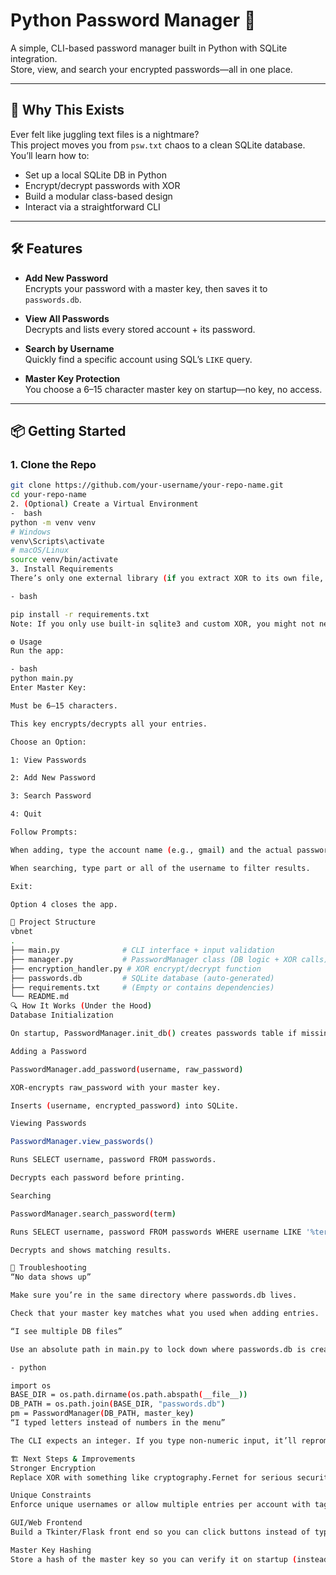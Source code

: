 # Python Password Manager 🔐

A simple, CLI-based password manager built in Python with SQLite integration.  
Store, view, and search your encrypted passwords—all in one place.

---

## 🚀 Why This Exists

Ever felt like juggling text files is a nightmare?  
This project moves you from `psw.txt` chaos to a clean SQLite database.  
You’ll learn how to:
- Set up a local SQLite DB in Python
- Encrypt/decrypt passwords with XOR
- Build a modular class-based design
- Interact via a straightforward CLI

---

## 🛠️ Features

- **Add New Password**  
  Encrypts your password with a master key, then saves it to `passwords.db`.

- **View All Passwords**  
  Decrypts and lists every stored account + its password.

- **Search by Username**  
  Quickly find a specific account using SQL’s `LIKE` query.

- **Master Key Protection**  
  You choose a 6–15 character master key on startup—no key, no access.

---

## 📦 Getting Started

### 1. Clone the Repo
```bash
git clone https://github.com/your-username/your-repo-name.git
cd your-repo-name
2. (Optional) Create a Virtual Environment
-  bash
python -m venv venv
# Windows
venv\Scripts\activate
# macOS/Linux
source venv/bin/activate
3. Install Requirements
There’s only one external library (if you extract XOR to its own file, otherwise it’s pure stdlib):

- bash

pip install -r requirements.txt
Note: If you only use built-in sqlite3 and custom XOR, you might not need any dependencies.

⚙️ Usage
Run the app:

- bash
python main.py
Enter Master Key:

Must be 6–15 characters.

This key encrypts/decrypts all your entries.

Choose an Option:

1: View Passwords

2: Add New Password

3: Search Password

4: Quit

Follow Prompts:

When adding, type the account name (e.g., gmail) and the actual password.

When searching, type part or all of the username to filter results.

Exit:

Option 4 closes the app.

📁 Project Structure
vbnet
.
├── main.py              # CLI interface + input validation
├── manager.py           # PasswordManager class (DB logic + XOR calls)
├── encryption_handler.py # XOR encrypt/decrypt function
├── passwords.db         # SQLite database (auto-generated)
├── requirements.txt     # (Empty or contains dependencies)
└── README.md
🔍 How It Works (Under the Hood)
Database Initialization

On startup, PasswordManager.init_db() creates passwords table if missing.

Adding a Password

PasswordManager.add_password(username, raw_password)

XOR-encrypts raw_password with your master key.

Inserts (username, encrypted_password) into SQLite.

Viewing Passwords

PasswordManager.view_passwords()

Runs SELECT username, password FROM passwords.

Decrypts each password before printing.

Searching

PasswordManager.search_password(term)

Runs SELECT username, password FROM passwords WHERE username LIKE '%term%'.

Decrypts and shows matching results.

🔧 Troubleshooting
“No data shows up”

Make sure you’re in the same directory where passwords.db lives.

Check that your master key matches what you used when adding entries.

“I see multiple DB files”

Use an absolute path in main.py to lock down where passwords.db is created:

- python

import os
BASE_DIR = os.path.dirname(os.path.abspath(__file__))
DB_PATH = os.path.join(BASE_DIR, "passwords.db")
pm = PasswordManager(DB_PATH, master_key)
“I typed letters instead of numbers in the menu”

The CLI expects an integer. If you type non-numeric input, it’ll reprompt.

🏗️ Next Steps & Improvements
Stronger Encryption
Replace XOR with something like cryptography.Fernet for serious security.

Unique Constraints
Enforce unique usernames or allow multiple entries per account with tags.

GUI/Web Frontend
Build a Tkinter/Flask front end so you can click buttons instead of typing commands.

Master Key Hashing
Store a hash of the master key so you can verify it on startup (instead of trusting the user).
